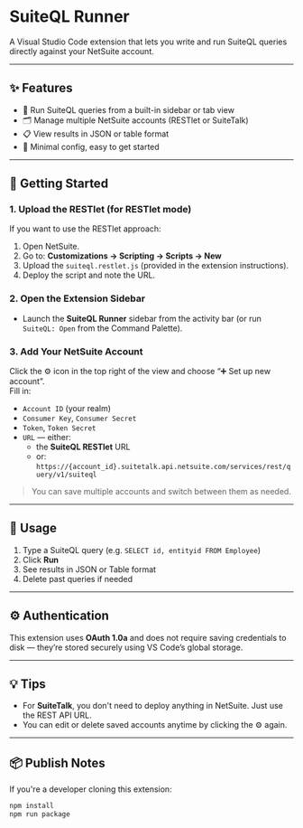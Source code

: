 # SuiteQL Runner

A Visual Studio Code extension that lets you write and run SuiteQL queries directly against your NetSuite account.

---

## ✨ Features

- 🔎 Run SuiteQL queries from a built-in sidebar or tab view
- 🗂️ Manage multiple NetSuite accounts (RESTlet or SuiteTalk)
- 📋 View results in JSON or table format
- 🧠 Minimal config, easy to get started

---

## 🚀 Getting Started

### 1. Upload the RESTlet (for RESTlet mode)

If you want to use the RESTlet approach:

1. Open NetSuite.
2. Go to: **Customizations → Scripting → Scripts → New**
3. Upload the `suiteql.restlet.js` (provided in the extension instructions).
4. Deploy the script and note the URL.

### 2. Open the Extension Sidebar

- Launch the **SuiteQL Runner** sidebar from the activity bar (or run `SuiteQL: Open` from the Command Palette).

### 3. Add Your NetSuite Account

Click the ⚙️ icon in the top right of the view and choose “➕ Set up new account”.  
Fill in:

- `Account ID` (your realm)
- `Consumer Key`, `Consumer Secret`
- `Token`, `Token Secret`
- `URL` — either:
  - the **SuiteQL RESTlet** URL  
  - or: `https://{account_id}.suitetalk.api.netsuite.com/services/rest/query/v1/suiteql`

> You can save multiple accounts and switch between them as needed.

---

## 📝 Usage

1. Type a SuiteQL query (e.g. `SELECT id, entityid FROM Employee`)
2. Click **Run**
3. See results in JSON or Table format
4. Delete past queries if needed

---

## ⚙️ Authentication

This extension uses **OAuth 1.0a** and does not require saving credentials to disk — they’re stored securely using VS Code’s global storage.

---

## 💡 Tips

- For **SuiteTalk**, you don't need to deploy anything in NetSuite. Just use the REST API URL.
- You can edit or delete saved accounts anytime by clicking the ⚙️ again.

---

## 📦 Publish Notes

If you're a developer cloning this extension:

```bash
npm install
npm run package

